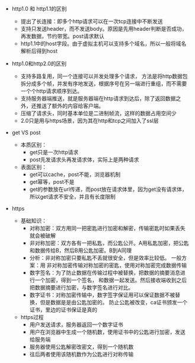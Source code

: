 
- http1.0 和 http1.1的区别
    
    - 提出了长连接：即多个http请求可以在一次tcp连接中不断发送
    - 支持只发送header，而不发送body。原因是先用header判断是否成功，
    再发数据，节约带宽。post请求默认
    - http1.1中的host字段。由于虚拟主机可以支持多个域名，所以一般将域名解析后得到host

- http1.0和http2.0的区别
    
    - 支持多路复用，同一个连接可以并发处理多个请求，
        方法是将http数据包拆分成多个帧，并发有序地发送，根据序号在另一端进行重组，而不需要一个个http请求顺序到达。
    - 支持服务器端推送，就是服务器端在http请求到达后，除了返回数据之外，还推送了额外的内容给客户端。
    - 压缩了请求头，同时基本单位是二进制帧流，这样的数据占用空间少
    - 2.0只是用与https场景，因为其在http和tcp之间加入了ssl层
   
   
- get VS post
    
    - 本质区别：
        * get只是一次http请求
        * post先发请求头再发请求体，实际上是两种请求
    - 表面区别：
        - get可以cache，post不能，浏览器机制
        - get幂等，post不是
        - get的参数放在url传递，而post放在请求体里，因为get没有请求体，所以get请求不安全，并且有长度限制

- https
    
    - 基础知识：
        * 对称加密：双方用同一把密匙进行加密和解密，传输密匙时如果丢失就会被破解
        * 非对称加密：双方各有一把私匙，而公匙公开。A用私匙加密，把公匙和数据传给B，然后B用公匙加密。B到A同理
        * 分析：非对称加密只要私匙不丢就很安全，但是效率比较低。
            一般方案：用 非对称加密传输对称加密的密匙，使用对称加密完成数据传输
        * 数字签名：为了防止数据在传输过程中被替换，把数据的摘要消息进行一个加密，得到一个签名，
            和数据一起发送。然后接收端收到之后把数据摘要进行加密，与数字签名进行对比。
        * 数字证书：对称加密传输中，数字签字保证用可以保证数据不被替换，但是数据是是由公匙加密的。
            防止公匙被改变，ca证书颁发一个证书，里边的证书保证是真的
    - https过程
        * 用户发送请求，服务器返回一个数字证书
        * 用户在浏览器中生成一个随机数，使用证书中的公匙进行加密，发送给服务端
        * 服务器使用公匙解密改密文，得到一个随机数
        * 往后两者使用该随机数作为公匙进行对称传输

        